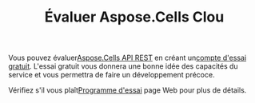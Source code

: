 ﻿---
title: Évaluer Aspose.Cells Clou
second_title: Aspose.Cells Cloud Documen
type: docs
url: /fr/evaluate-aspose-cells/
description: Aspose.Cells Cloud prend en charge Excel pour créer, convertir, fusionner, diviser, protéger, opération d'objet interne, etc.
weight: 60
---
 Vous pouvez évaluer[Aspose.Cells API REST](http://apireference.aspose.cloud/cells/) en créant un[compte d'essai gratuit](https://dashboard.aspose.cloud). L'essai gratuit vous donnera une bonne idée des capacités du service et vous permettra de faire un développement précoce.

Vérifiez s'il vous plaît[Programme d'essai](https://purchase.aspose.cloud/trial) page Web pour plus de détails.


